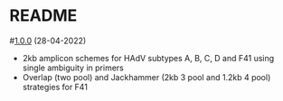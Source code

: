 # README

#[1.0.0](https://github.com/quick-lab/HAdV) (28-04-2022)

- 2kb amplicon schemes for HAdV subtypes A, B, C, D and F41 using single ambiguity in primers
- Overlap (two pool) and Jackhammer (2kb 3 pool and 1.2kb 4 pool) strategies for F41
